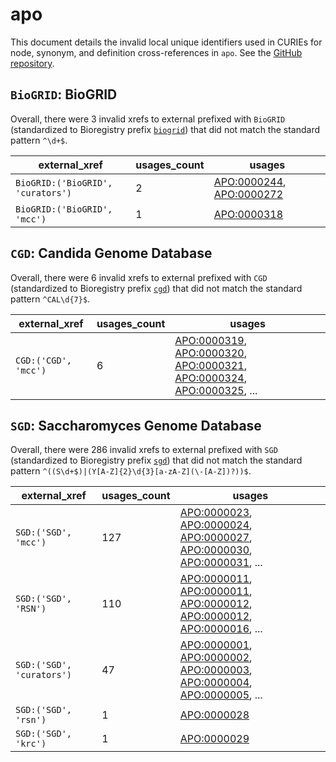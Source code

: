 # apo

This document details the invalid local unique identifiers used in CURIEs
for node, synonym, and definition cross-references in `apo`. See the [GitHub repository](https://github.com/obophenotype/ascomycete-phenotype-ontology).


## `BioGRID`: BioGRID

Overall, there were 3 invalid
xrefs to external prefixed with `BioGRID` (standardized to Bioregistry
prefix [`biogrid`](https://bioregistry.io/biogrid)) that
did not match the standard pattern `^\d+$`.

| external_xref                     |   usages_count | usages                                                                                                               |
|-----------------------------------|----------------|----------------------------------------------------------------------------------------------------------------------|
| `BioGRID:('BioGRID', 'curators')` |              2 | [APO:0000244](http://purl.obolibrary.org/obo/APO_0000244), [APO:0000272](http://purl.obolibrary.org/obo/APO_0000272) |
| `BioGRID:('BioGRID', 'mcc')`      |              1 | [APO:0000318](http://purl.obolibrary.org/obo/APO_0000318)                                                            |

## `CGD`: Candida Genome Database

Overall, there were 6 invalid
xrefs to external prefixed with `CGD` (standardized to Bioregistry
prefix [`cgd`](https://bioregistry.io/cgd)) that
did not match the standard pattern `^CAL\d{7}$`.

| external_xref        |   usages_count | usages                                                                                                                                                                                                                                                                                                     |
|----------------------|----------------|------------------------------------------------------------------------------------------------------------------------------------------------------------------------------------------------------------------------------------------------------------------------------------------------------------|
| `CGD:('CGD', 'mcc')` |              6 | [APO:0000319](http://purl.obolibrary.org/obo/APO_0000319), [APO:0000320](http://purl.obolibrary.org/obo/APO_0000320), [APO:0000321](http://purl.obolibrary.org/obo/APO_0000321), [APO:0000324](http://purl.obolibrary.org/obo/APO_0000324), [APO:0000325](http://purl.obolibrary.org/obo/APO_0000325), ... |

## `SGD`: Saccharomyces Genome Database

Overall, there were 286 invalid
xrefs to external prefixed with `SGD` (standardized to Bioregistry
prefix [`sgd`](https://bioregistry.io/sgd)) that
did not match the standard pattern `^((S\d+$)|(Y[A-Z]{2}\d{3}[a-zA-Z](\-[A-Z])?))$`.

| external_xref             |   usages_count | usages                                                                                                                                                                                                                                                                                                     |
|---------------------------|----------------|------------------------------------------------------------------------------------------------------------------------------------------------------------------------------------------------------------------------------------------------------------------------------------------------------------|
| `SGD:('SGD', 'mcc')`      |            127 | [APO:0000023](http://purl.obolibrary.org/obo/APO_0000023), [APO:0000024](http://purl.obolibrary.org/obo/APO_0000024), [APO:0000027](http://purl.obolibrary.org/obo/APO_0000027), [APO:0000030](http://purl.obolibrary.org/obo/APO_0000030), [APO:0000031](http://purl.obolibrary.org/obo/APO_0000031), ... |
| `SGD:('SGD', 'RSN')`      |            110 | [APO:0000011](http://purl.obolibrary.org/obo/APO_0000011), [APO:0000011](http://purl.obolibrary.org/obo/APO_0000011), [APO:0000012](http://purl.obolibrary.org/obo/APO_0000012), [APO:0000012](http://purl.obolibrary.org/obo/APO_0000012), [APO:0000016](http://purl.obolibrary.org/obo/APO_0000016), ... |
| `SGD:('SGD', 'curators')` |             47 | [APO:0000001](http://purl.obolibrary.org/obo/APO_0000001), [APO:0000002](http://purl.obolibrary.org/obo/APO_0000002), [APO:0000003](http://purl.obolibrary.org/obo/APO_0000003), [APO:0000004](http://purl.obolibrary.org/obo/APO_0000004), [APO:0000005](http://purl.obolibrary.org/obo/APO_0000005), ... |
| `SGD:('SGD', 'rsn')`      |              1 | [APO:0000028](http://purl.obolibrary.org/obo/APO_0000028)                                                                                                                                                                                                                                                  |
| `SGD:('SGD', 'krc')`      |              1 | [APO:0000029](http://purl.obolibrary.org/obo/APO_0000029)                                                                                                                                                                                                                                                  |

